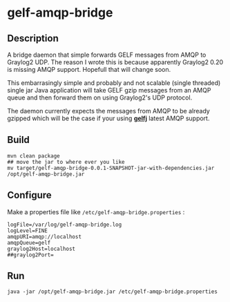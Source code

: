 # gelf-amqp-bridge

## Description

A bridge daemon that simple forwards GELF messages from AMQP to Graylog2 UDP.
The reason I wrote this is because apparently Graylog2 0.20 is missing AMQP support.
Hopefull that will change soon.

This embarrasingly simple and probably and not scalable (single
threaded) single jar Java application will take GELF gzip messages from an AMQP queue
and then forward them on using Graylog2's UDP protocol.

The daemon currently expects the messages from AMQP to be already gzipped which will be the case if your using
**[gelfj](https://github.com/t0xa/gelfj)** latest AMQP support.


## Build

```shell
mvn clean package
## move the jar to where ever you like
mv target/gelf-amqp-bridge-0.0.1-SNAPSHOT-jar-with-dependencies.jar /opt/gelf-amqp-bridge.jar
```


## Configure

Make a properties file like `/etc/gelf-amqp-bridge.properties` :

```properties
logFile=/var/log/gelf-amqp-bridge.log
logLevel=FINE
amqpURI=amqp://localhost
amqpQueue=gelf
graylog2Host=localhost
##graylog2Port=
```

## Run

```shell
java -jar /opt/gelf-amqp-bridge.jar /etc/gelf-amqp-bridge.properties
```
